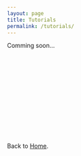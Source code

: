 ```yaml
---
layout: page
title: Tutorials
permalink: /tutorials/
---
```


Comming soon...

<br>
<br>
<br>
<br>
<br>
<br>
<br>
<br>
<br>
<br>
<br>
<br>
Back to <a href="{{ '/home/' | relative_url }}">Home</a>.